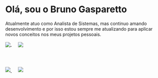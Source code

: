 # Olá, sou o Bruno Gasparetto

Atualmente atuo como Analista de Sistemas, mas continuo amando desenvolvimento e por isso estou sempre me atualizando para aplicar novos conceitos nos meus projetos pessoais.

<a href="https://twitter.com/brunoguntz">
  <img align="center" src="https://img.shields.io/badge/Twitter-000000?style=for-the-badge&logo=Twitter&logoColor=white" />
</a>
&nbsp;&nbsp;&nbsp;&nbsp;
<a href="https://www.linkedin.com/in/brunogasparetto/">
  <img align="center" src="https://img.shields.io/badge/LinkedIn-000000?style=for-the-badge&logo=LinkedIn&logoColor=white" />
</a>

<br><br>

<a href="#">
  <img src="https://github-readme-stats.vercel.app/api?username=brunogasparetto&show_icons=true&theme=dark" />
</a>
&nbsp;&nbsp;&nbsp;&nbsp;
<a href="#">
  <img src="https://github-readme-stats.vercel.app/api/top-langs/?username=brunogasparetto&hide=html&layout=compact&theme=dark" />
</a>
